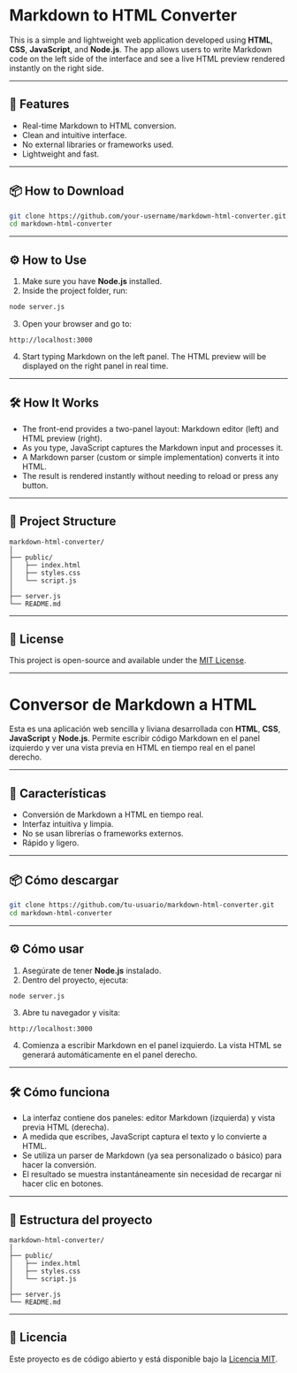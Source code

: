# Markdown to HTML Converter

This is a simple and lightweight web application developed using **HTML**, **CSS**, **JavaScript**, and **Node.js**. The app allows users to write Markdown code on the left side of the interface and see a live HTML preview rendered instantly on the right side.

---

## 🚀 Features

- Real-time Markdown to HTML conversion.
- Clean and intuitive interface.
- No external libraries or frameworks used.
- Lightweight and fast.

---

## 📦 How to Download

```bash
git clone https://github.com/your-username/markdown-html-converter.git
cd markdown-html-converter
```

---

## ⚙️ How to Use

1. Make sure you have **Node.js** installed.
2. Inside the project folder, run:

```bash
node server.js
```

3. Open your browser and go to:

```
http://localhost:3000
```

4. Start typing Markdown on the left panel. The HTML preview will be displayed on the right panel in real time.

---

## 🛠️ How It Works

- The front-end provides a two-panel layout: Markdown editor (left) and HTML preview (right).
- As you type, JavaScript captures the Markdown input and processes it.
- A Markdown parser (custom or simple implementation) converts it into HTML.
- The result is rendered instantly without needing to reload or press any button.

---

## 📁 Project Structure

```
markdown-html-converter/
│
├── public/
│   ├── index.html
│   ├── styles.css
│   └── script.js
│
├── server.js
└── README.md
```

---

## 📄 License

This project is open-source and available under the [MIT License](LICENSE).

---

# Conversor de Markdown a HTML

Esta es una aplicación web sencilla y liviana desarrollada con **HTML**, **CSS**, **JavaScript** y **Node.js**. Permite escribir código Markdown en el panel izquierdo y ver una vista previa en HTML en tiempo real en el panel derecho.

---

## 🚀 Características

- Conversión de Markdown a HTML en tiempo real.
- Interfaz intuitiva y limpia.
- No se usan librerías o frameworks externos.
- Rápido y ligero.

---

## 📦 Cómo descargar

```bash
git clone https://github.com/tu-usuario/markdown-html-converter.git
cd markdown-html-converter
```

---

## ⚙️ Cómo usar

1. Asegúrate de tener **Node.js** instalado.
2. Dentro del proyecto, ejecuta:

```bash
node server.js
```

3. Abre tu navegador y visita:

```
http://localhost:3000
```

4. Comienza a escribir Markdown en el panel izquierdo. La vista HTML se generará automáticamente en el panel derecho.

---

## 🛠️ Cómo funciona

- La interfaz contiene dos paneles: editor Markdown (izquierda) y vista previa HTML (derecha).
- A medida que escribes, JavaScript captura el texto y lo convierte a HTML.
- Se utiliza un parser de Markdown (ya sea personalizado o básico) para hacer la conversión.
- El resultado se muestra instantáneamente sin necesidad de recargar ni hacer clic en botones.

---

## 📁 Estructura del proyecto

```
markdown-html-converter/
│
├── public/
│   ├── index.html
│   ├── styles.css
│   └── script.js
│
├── server.js
└── README.md
```

---

## 📄 Licencia

Este proyecto es de código abierto y está disponible bajo la [Licencia MIT](LICENSE).
